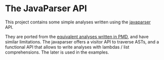 # The JavaParser API

This project contains some simple analyses written using the [javaparser](https://github.com/javaparser/) API. 

They are ported from the [equivalent analyses written in PMD](https://github.com/jensdietrich/se-teaching/tree/main/pmd-custom), and have similar limitations. The javaparser offers a visitor API to traverse ASTs, and a functional API that allows to write analyses with lambdas / list comprehensions. The later is used in the examples.